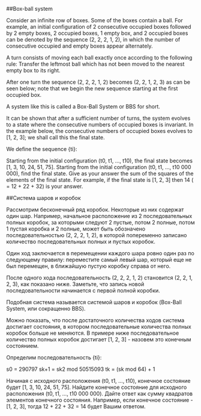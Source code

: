 ##Box-ball system


Consider an infinite row of boxes. Some of the boxes contain a ball. For example, an initial configuration of 2 consecutive occupied boxes followed by 2 empty boxes, 2 occupied boxes, 1 empty box, and 2 occupied boxes can be denoted by the sequence (2, 2, 2, 1, 2), in which the number of consecutive occupied and empty boxes appear alternately.


A turn consists of moving each ball exactly once according to the following rule: Transfer the leftmost ball which has not been moved to the nearest empty box to its right.


After one turn the sequence (2, 2, 2, 1, 2) becomes (2, 2, 1, 2, 3) as can be seen below; note that we begin the new sequence starting at the first occupied box.


A system like this is called a Box-Ball System or BBS for short.


It can be shown that after a sufficient number of turns, the system evolves to a state where the consecutive numbers of occupied boxes is invariant. In the example below, the consecutive numbers of occupied boxes evolves to [1, 2, 3]; we shall call this the final state.


We define the sequence {ti}:

Starting from the initial configuration (t0, t1, …, t10), the final state becomes [1, 3, 10, 24, 51, 75].
Starting from the initial configuration (t0, t1, …, t10 000 000), find the final state.
Give as your answer the sum of the squares of the elements of the final state. For example, if the final state is [1, 2, 3] then 14 ( = 12 + 22 + 32) is your answer.

##Система шаров и коробок


Рассмотрим бесконечный ряд коробок. Некоторые из них содержат один шар. Например, начальное расположение из 2 последовательных полных коробок, за которыми следуют 2 пустые, потом 2 полные, потом 1 пустая коробка и 2 полные, может быть обозначено последовательностью (2, 2, 2, 1, 2), в которой попеременно записано количество последовательных полных и пустых коробок.


Один ход заключается в перемещении каждого шара ровно один раз по следующему правилу: переместите самый левый шар, который еще не был перемещен, в ближайшую пустую коробку справа от него.


После одного хода последовательность (2, 2, 2, 1, 2) становится (2, 2, 1, 2, 3), как показано ниже. Заметьте, что запись новой последовательности начинается с первой полной коробки.





Подобная система называется системой шаров и коробок (Box-Ball System, или сокращенно BBS).


Можно показать, что после достаточного количества ходов система достигает состояния, в котором последовательные количества полных коробок больше не меняются. В примере ниже последовательное количество полных коробок достигает [1, 2, 3] - назовем это конечным состоянием.





Определим последовательность {ti}:

s0 = 290797
sk+1 = sk2 mod 50515093
tk = (sk mod 64) + 1



Начиная с исходного расположения (t0, t1, …, t10), конечное состояние будет [1, 3, 10, 24, 51, 75].
Найдите конечное состояние для исходного расположения (t0, t1, …, t10 000 000).
Дайте ответ как сумму квадратов элементов конечного состояния. Например, если конечное состояние - [1, 2, 3], тогда 12 + 22 + 32 = 14 будет Вашим ответом.

